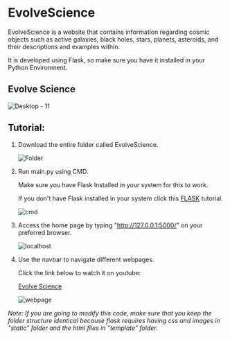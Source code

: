 # EvolveScience

  EvolveScience is a website that contains information regarding cosmic objects such as active galaxies, black holes, stars, planets, asteroids, and their descriptions and examples within. 
  
  It is developed using Flask, so make sure you have it installed in your Python Environment.
  

Evolve Science
--------------
![Desktop - 11](https://user-images.githubusercontent.com/114913352/198221626-e1be4374-7aa7-490d-91de-ad3f8d0f19e4.jpg)  
  
Tutorial:
---------  
 
1. Download the entire folder called EvolveScience.

    ![Folder](https://user-images.githubusercontent.com/114913352/198228001-e5f30c82-7c81-45cb-805c-e7a0c68c2960.PNG)
    
2. Run main.py using CMD.
 
    Make sure you have Flask Installed in your system for this to work.
    
    If you don't have Flask installed in your system click this [FLASK](https://www.tutorialspoint.com/flask/flask_environment.htm) tutorial.
    
    ![cmd](https://user-images.githubusercontent.com/114913352/198229374-49162f8b-0a26-4578-9435-fd7dfc4979d9.PNG)

3. Access the home page by typing "http://127.0.0.1:5000/" on your preferred browser.
 
    ![localhost](https://user-images.githubusercontent.com/114913352/198229397-02352983-8465-41ba-9d15-cbd7b15429e9.PNG)

4. Use the navbar to navigate different webpages.

    Click the link below to watch it on youtube: 

    [Evolve Science](https://www.youtube.com/watch?v=WfIzqg5kzEI)

    ![webpage](https://user-images.githubusercontent.com/114913352/198229418-c8ebde54-f4a0-4b09-9b69-e2da6e6db7c8.PNG)

  
*Note: If you are going to modify this code, make sure that you keep the folder structure identical because flask requires having css and images in "static" folder and the html files in "template" folder.* 
  
